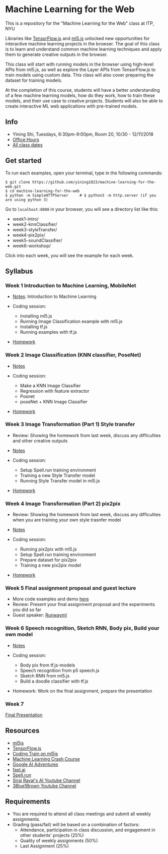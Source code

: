 # Machine Learning for the Web
This is a repository for the "Machine Learning for the Web" class at ITP, NYU

Libraries like [TensorFlow.js](https://js.tensorflow.org/) and [ml5.js](https://ml5js.org/) unlocked new opportunities for interactive machine learning projects in the browser. The goal of this class is to learn and understand common machine learning techniques and apply them to generate creative outputs in the browser.

This class will start with running models in the browser using high-level APIs from ml5.js, as well as explore the Layer APIs from TensorFlow.js to train models using custom data. This class will also cover preparing the dataset for training models.

At the completion of this course, students will have a better understanding of a few machine learning models, how do they work, how to train these models, and their use case to creative projects. Students will also be able to create interactive ML web applications with pre-trained models.

## Info
- Yining Shi, Tuesdays, 6:30pm-9:00pm, Room 20, 10/30 - 12/11/2018
- [Office Hours](https://calendar.google.com/calendar/selfsched?sstoken=UUVtNWtYeW9BX3ZhfGRlZmF1bHR8NDIzN2VhZmY5OTQ4MTM2NTRmY2Q4ODQyY2Q3NDZmM2I)
- [All class dates](http://help.itp.nyu.edu/curriculum/registration/fall-2018-reg-info/fall-2018-class-dates-term-deadlines)

## Get started
To run each examples, open your terminal, type in the following commands:
```
$ git clone https://github.com/yining1023/machine-learning-for-the-web.git
$ cd machine-learning-for-the-web
$ python -m SimpleHTTPServer     # $ python3 -m http.server (if you are using python 3)
```
Go to `localhost:8000` in your browser, you will see a directory list like this:
- week1-intro/
- week2-knnClassifier/
- week3-styleTransfer/
- week4-pix2pix/
- week5-soundClassifier/
- week6-workshop/

Click into each week, you will see the example for each week.

## Syllabus
### Week 1 Introduction to Machine Learning, MobileNet

* [Notes](https://github.com/yining1023/machine-learning-for-the-web/tree/master/week1-intro): Introduction to Machine Learning

* Coding session:
  * Installing ml5.js
  * Running Image Classification example with ml5.js
  * Installing tf.js
  * Running examples with tf.js

* [Homework](https://github.com/yining1023/machine-learning-for-the-web/wiki/Week-1)

### Week 2 Image Classification (KNN classifier, PoseNet)

* [Notes](https://github.com/yining1023/machine-learning-for-the-web/tree/master/week2-ImageClassifier-KNN-Posenet)

* Coding session:
  * Make a KNN Image Classifier
  * Regression with feature extractor
  * Posnet
  * poseNet + KNN Image Classifier

* [Homework](https://github.com/yining1023/machine-learning-for-the-web/wiki/Week-2)

### Week 3 Image Transformation (Part 1) Style transfer

* Review: Showing the homework from last week, discuss any difficulties and other creative outputs
* [Notes](https://github.com/yining1023/machine-learning-for-the-web/tree/master/week3-styleTransfer)

* Coding session:
  * Setup Spell.run training environment
  * Training a new Style Transfer model
  * Running Style Transfer model in ml5.js

* [Homework](https://github.com/yining1023/machine-learning-for-the-web/wiki/Week-3)

### Week 4 Image Transformation (Part 2) pix2pix

* Review: Showing the homework from last week, discuss any difficulties when you are training your own style trasnfer model
* [Notes](https://github.com/yining1023/machine-learning-for-the-web/tree/master/week4-pix2pix)

* Coding session:
  - Running pix2pix with ml5.js
  - Setup Spell.run training environment
  - Prepare dataset for pix2pix
  - Training a new pix2pix model

* [Homework](https://github.com/yining1023/machine-learning-for-the-web/wiki/week-4)

### Week 5 Final assignment proposal and guest lecture

* More code examples and demo [here](https://github.com/yining1023/machine-learning-for-the-web/tree/master/week5-moreExamples)
* Review: Present your final assignment proposal and the experiments you did so far
* Guest speaker: [Runwayml](https://runwayapp.ai/)

### Week 6 Speech recognition, Sketch RNN, Body pix, Build your own model

* [Notes](https://github.com/yining1023/machine-learning-for-the-web/tree/master/week6-soundClassifier-sketchRNN)

* Coding session:
  - Body pix from tf.js-models
  - Speech recognition from p5 speech.js
  - Sketch RNN from ml5.js
  - Build a doodle classifier with tf.js

* Homework: Work on the final assignment, prepare the presentation

### Week 7

[Final Presentation](https://github.com/yining1023/machine-learning-for-the-web/wiki/Week-7)

## Resources
- [ml5js](https://ml5js.org/)
- [TensorFlow.js](https://js.tensorflow.org/)
- [Coding Train on ml5js](https://www.youtube.com/watch?v=jmznx0Q1fP0)
- [Machine Learning Crash Course](https://developers.google.com/machine-learning/crash-course/)
- [Google AI Adventures](https://www.youtube.com/playlist?list=PLIivdWyY5sqJxnwJhe3etaK7utrBiPBQ2)
- [fast.ai](http://www.fast.ai/)
- [Spell.run](http://spell.run)
- [Siraj Raval's AI Youtube Channel](https://www.youtube.com/channel/UCWN3xxRkmTPmbKwht9FuE5A)
- [3Blue1Brown Youtube Channel](https://www.youtube.com/channel/UCYO_jab_esuFRV4b17AJtAw)

## Requirements
- You are required to attend all class meetings and submit all weekly assignments.
- Grading (pass/fail) will be based on a combination of factors:
  * Attendance, participation in class discussion, and engagement in other students' projects (25%)
  * Quality of weekly assignments (50%)
  * Last Assignment (25%)
